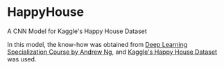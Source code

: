 # HappyHouse
A CNN Model for Kaggle's Happy House Dataset

In this model, the know-how was obtained from [Deep Learning Specialization Course by Andrew Ng](https://www.coursera.org/specializations/deep-learning), and [Kaggle's Happy House Dataset](https://www.kaggle.com/iarunava/happy-house-dataset) was used.


